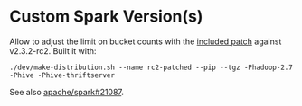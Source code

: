 # Custom Spark Version(s)

Allow to adjust the limit on bucket counts with the [included patch](0001-Configurable-bucket-count-limit.patch) against v2.3.2-rc2. Built it with:

    ./dev/make-distribution.sh --name rc2-patched --pip --tgz -Phadoop-2.7 -Phive -Phive-thriftserver

See also [apache/spark#21087](https://github.com/apache/spark/pull/21087).
